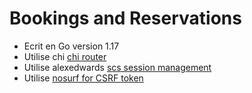 # Bookings and Reservations

- Ecrit en Go version 1.17
- Utilise chi [chi router](https://github.com/go-chi/chi)
- Utilise alexedwards [scs session management](https://github.com/alexedwards/scs)
- Utilise [nosurf for CSRF token](https://github.com/justinas/nosurf)
